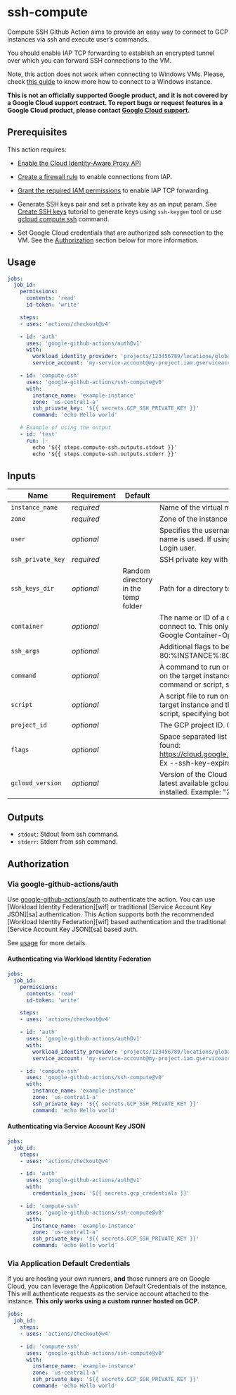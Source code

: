# ssh-compute

Compute SSH Github Action aims to provide an easy way to connect to GCP instances
via ssh and execute user’s commands.

You should enable IAP TCP forwarding to establish an encrypted tunnel over which you can forward SSH connections to the VM.

Note, this action does not work when connecting to Windows VMs.
Please, check [this guide](https://cloud.google.com/compute/docs/instances/connecting-to-windows) to know more how to connect to a Windows instance.

**This is not an officially supported Google product, and it is not covered by a
Google Cloud support contract. To report bugs or request features in a Google
Cloud product, please contact [Google Cloud
support](https://cloud.google.com/support).**

## Prerequisites

This action requires:

- [Enable the Cloud Identity-Aware Proxy API](https://cloud.google.com/iap/docs/using-tcp-forwarding)

- [Create a firewall rule](https://cloud.google.com/iap/docs/using-tcp-forwarding#create-firewall-rule) to enable connections from IAP.

- [Grant the required IAM permissions](https://cloud.google.com/iap/docs/using-tcp-forwarding#grant-permission) to enable IAP TCP forwarding.

- Generate SSH keys pair and set a private key as an input param. See [Create SSH keys](https://cloud.google.com/compute/docs/connect/create-ssh-keys) tutorial to generate keys using `ssh-keygen` tool or use [gcloud compute ssh](https://cloud.google.com/sdk/gcloud/reference/compute/ssh) command.

- Set Google Cloud credentials that are authorized ssh connection to the VM. See the [Authorization](#Authorization) section below for more information.

## Usage

```yaml
jobs:
  job_id:
    permissions:
      contents: 'read'
      id-token: 'write'

    steps:
    - uses: 'actions/checkout@v4'

    - id: 'auth'
      uses: 'google-github-actions/auth@v1'
      with:
        workload_identity_provider: 'projects/123456789/locations/global/workloadIdentityPools/my-pool/providers/my-provider'
        service_account: 'my-service-account@my-project.iam.gserviceaccount.com'

    - id: 'compute-ssh'
      uses: 'google-github-actions/ssh-compute@v0'
      with:
        instance_name: 'example-instance'
        zone: 'us-central1-a'
        ssh_private_key: '${{ secrets.GCP_SSH_PRIVATE_KEY }}'
        command: 'echo Hello world'

    # Example of using the output
    - id: 'test'
      run: |-
        echo '${{ steps.compute-ssh.outputs.stdout }}'
        echo '${{ steps.compute-ssh.outputs.stderr }}'
```

## Inputs

| Name          | Requirement | Default | Description |
| ------------- | ----------- | ------- | ----------- |
| `instance_name`| _required_ | | Name of the virtual machine instance to SSH into. |
| `zone`| _required_ | | Zone of the instance to connect to. |
| `user`| _optional_ | | Specifies the username with which to SSH. If omitted, the user login name is used. If using OS Login, USER will be replaced by the OS Login user. |
| `ssh_private_key`| _required_ | | SSH private key with which to SSH. |
| `ssh_keys_dir`| _optional_ | Random directory in the temp folder | Path for a directory to store ssh keys. |
| `container`| _optional_ | | The name or ID of a container inside of the virtual machine instance to connect to. This only applies to virtual machines that are using a Google Container-Optimized virtual machine image. |
| `ssh_args`| _optional_ | | Additional flags to be passed to ssh tool. Example: '-vvv -L 80:%INSTANCE%:80'. |
| `command`| _optional_ | | A command to run on the virtual machine. Action runs the command on the target instance and then exits. You must specify at least command or script, specifying both command and script is invalid. |
| `script`| _optional_ | | A script file to run on the virtual machine. Action runs the script on the target instance and then exits. You must specify at least command or script, specifying both command and script is invalid. |
| `project_id`| _optional_ | | The GCP project ID. Overrides project ID set by credentials. |
| `flags`| _optional_ | | Space separated list of other compute ssh flags, examples can be found: https://cloud.google.com/sdk/gcloud/reference/compute/ssh/#FLAGS. Ex  --ssh-key-expiration=2017-08-29T18:52:51.142Z. |
| `gcloud_version`| _optional_ | | Version of the Cloud SDK to install. If unspecified or set to "latest", the latest available gcloud SDK version for the target platform will be installed. Example: "290.0.1". |

## Outputs

- `stdout`: Stdout from ssh command.
- `stderr`: Stderr from ssh command.

## Authorization

### Via google-github-actions/auth

Use [google-github-actions/auth](https://github.com/google-github-actions/auth) to authenticate the action. You can use [Workload Identity Federation][wif] or traditional [Service Account Key JSON][sa] authentication.
This Action supports both the recommended [Workload Identity Federation][wif] based authentication and the traditional [Service Account Key JSON][sa] based auth.

See [usage](https://github.com/google-github-actions/auth#usage) for more details.

#### Authenticating via Workload Identity Federation

```yaml
jobs:
  job_id:
    permissions:
      contents: 'read'
      id-token: 'write'

    steps:
    - uses: 'actions/checkout@v4'

    - id: 'auth'
      uses: 'google-github-actions/auth@v1'
      with:
        workload_identity_provider: 'projects/123456789/locations/global/workloadIdentityPools/my-pool/providers/my-provider'
        service_account: 'my-service-account@my-project.iam.gserviceaccount.com'

    - id: 'compute-ssh'
      uses: 'google-github-actions/ssh-compute@v0'
      with:
        instance_name: 'example-instance'
        zone: 'us-central1-a'
        ssh_private_key: '${{ secrets.GCP_SSH_PRIVATE_KEY }}'
        command: 'echo Hello world'
```

#### Authenticating via Service Account Key JSON

```yaml
jobs:
  job_id:
    steps:
    - uses: 'actions/checkout@v4'

    - id: 'auth'
      uses: 'google-github-actions/auth@v1'
      with:
        credentials_json: '${{ secrets.gcp_credentials }}'

    - id: 'compute-ssh'
      uses: 'google-github-actions/ssh-compute@v0'
      with:
        instance_name: 'example-instance'
        zone: 'us-central1-a'
        ssh_private_key: '${{ secrets.GCP_SSH_PRIVATE_KEY }}'
        command: 'echo Hello world'
```

### Via Application Default Credentials

If you are hosting your own runners, **and** those runners are on Google Cloud,
you can leverage the Application Default Credentials of the instance. This will
authenticate requests as the service account attached to the instance. **This
only works using a custom runner hosted on GCP.**

```yaml
jobs:
  job_id:
    steps:
    - uses: 'actions/checkout@v4'

    - id: 'compute-ssh'
      uses: 'google-github-actions/ssh-compute@v0'
      with:
        instance_name: 'example-instance'
        zone: 'us-central1-a'
        ssh_private_key: '${{ secrets.GCP_SSH_PRIVATE_KEY }}'
        command: 'echo Hello world'
```
